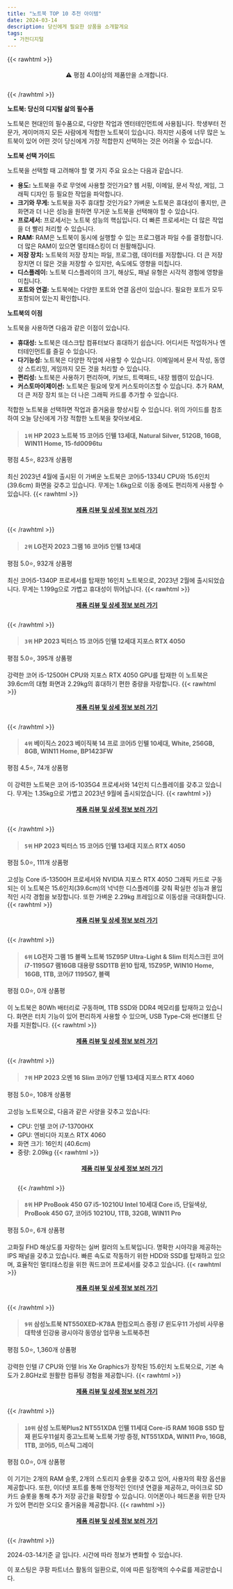 ```yaml
---
title: "노트북 TOP 10 추천 아이템"
date: 2024-03-14
description: 당신에게 필요한 상품을 소개할게요
tags:
  - 가전디지털
---
```

{{< rawhtml >}}<div class="toc" style="text-align: center; height: 50px; line-height: 2;">  <p>⚠️ 평점 4.0이상의 제품만을 소개합니다.<br></p></div> {{< /rawhtml >}}

**노트북: 당신의 디지털 삶의 필수품**

노트북은 현대인의 필수품으로, 다양한 작업과 엔터테인먼트에 사용됩니다. 학생부터 전문가, 게이머까지 모든 사람에게 적합한 노트북이 있습니다. 하지만 시중에 너무 많은 노트북이 있어 어떤 것이 당신에게 가장 적합한지 선택하는 것은 어려울 수 있습니다.

**노트북 선택 가이드**

노트북을 선택할 때 고려해야 할 몇 가지 주요 요소는 다음과 같습니다.

* **용도:** 노트북을 주로 무엇에 사용할 것인가요? 웹 서핑, 이메일, 문서 작성, 게임, 그래픽 디자인 등 필요한 작업을 파악합니다.
* **크기와 무게:** 노트북을 자주 휴대할 것인가요? 가벼운 노트북은 휴대성이 좋지만, 큰 화면과 더 나은 성능을 원하면 무거운 노트북을 선택해야 할 수 있습니다.
* **프로세서:** 프로세서는 노트북 성능의 핵심입니다. 더 빠른 프로세서는 더 많은 작업을 더 빨리 처리할 수 있습니다.
* **RAM:** RAM은 노트북이 동시에 실행할 수 있는 프로그램과 파일 수를 결정합니다. 더 많은 RAM이 있으면 멀티태스킹이 더 원활해집니다.
* **저장 장치:** 노트북의 저장 장치는 파일, 프로그램, 데이터를 저장합니다. 더 큰 저장 장치면 더 많은 것을 저장할 수 있지만, 속도에도 영향을 미칩니다.
* **디스플레이:** 노트북 디스플레이의 크기, 해상도, 패널 유형은 시각적 경험에 영향을 미칩니다.
* **포트와 연결:** 노트북에는 다양한 포트와 연결 옵션이 있습니다. 필요한 포트가 모두 포함되어 있는지 확인합니다.

**노트북의 이점**

노트북을 사용하면 다음과 같은 이점이 있습니다.

* **휴대성:** 노트북은 데스크탑 컴퓨터보다 휴대하기 쉽습니다. 어디서든 작업하거나 엔터테인먼트를 즐길 수 있습니다.
* **다기능성:** 노트북은 다양한 작업에 사용할 수 있습니다. 이메일에서 문서 작성, 동영상 스트리밍, 게임까지 모든 것을 처리할 수 있습니다.
* **편리성:** 노트북은 사용하기 편리하며, 키보드, 트랙패드, 내장 웹캠이 있습니다.
* **커스토마이제이션:** 노트북은 필요에 맞게 커스토마이즈할 수 있습니다. 추가 RAM, 더 큰 저장 장치 또는 더 나은 그래픽 카드를 추가할 수 있습니다.

적합한 노트북을 선택하면 작업과 즐거움을 향상시킬 수 있습니다. 위의 가이드를 참조하여 오늘 당신에게 가장 적합한 노트북을 찾아보세요.


>#### `1위` HP 2023 노트북 15 코어i5 인텔 13세대, Natural Silver, 512GB, 16GB, WIN11 Home, 15-fd0096tu
평점 4.5⭐, 823개 상품평

최신 2023년 4월에 출시된 이 가벼운 노트북은 코어i5-1334U CPU와 15.6인치(39.6cm) 화면을 갖추고 있습니다. 무게는 1.6kg으로 이동 중에도 편리하게 사용할 수 있습니다.
{{< rawhtml >}}<div class="toc" style="text-align: center; height: 50px; line-height: 2;"><p><b><a href="https://link.coupang.com/re/AFFSDP?lptag=AF5033054&pageKey=7505816676&itemId=18629263312&vendorItemId=85764591502&traceid=V0-153-637f6a5c9d614eae&clickBeacon=3lZasDVni6D1mINQ3gtr2kd3KLZAFAHa4oHEx8ZftdiL5tY3mp-099TfpNcxfXOo9iSF9mZEmnEY640cgeawwjQ9zjjov-82aZ34HR038UIqmuLmjmwutwgYDPYJRDu9J9b8zCG0-nZ8dNBXGuvX_K04Y7IQqDaHRZ1fFITlvi3o5faSvEWjCY_bdTxW69V_4mahzcVN-n2u49s2UPPVH8hFgFOecC65UBGnJGqv-1DqRYHYXmQlynJV84Kp-kdPZArOYoCOp8sRBzpjZf9t-UHiyt2A0rgG8MGiYoRlrqajaYs9CpKBXV33J3IMMsdz-FMOS6WgHxAmK_r9vcq6nbNL1gtaFJtFjKPX5sBfQPM18loO00js4ePja3GYtCc-Wtyi_3BFvpIApniz7lE4-NlBRk4puC02Wa_j5CgnSBY0Cl3DkFYAhsuZZmydIwPD6_sGigqkCfu0ZoAFoXzYXC6jq_-h8n79Nmf9SdUat8UrvWpSK6lQfKn1O7VrcUoHZ_SIDRiwfIouWrKLAEiEimqiDI-VdwquzflPVU0xL2IfddeiKtzGQ67Z-cwu8xOg97GcJZ6xJmHrGdLaUzLOESN0Io95aayYPlWEUJhUzLbLmpmEijo1GlUAtEdq2H-3q_FB5yp4uam1LWXtT9PeIgh_ByzEvNynI1FhO6NvGy5dxzyOznlmDkXa42Vy_DETs3wPDv1J1sgkqt6pFDVzHi7Pw5LSP6z-MpkSS5COmOyTHYfVANk_ANZA2q-HZC1jMsxIN4dRVbv5we7fwYZcsaalJDNJllmJ6Mv79mucfBRqyE6KJ2J7srXVkFa4M2ptpq8y8tyE2Nj0nlYMd2Ak46f6mQLcW7I2Pyj_3iKl2WDYiTx7MuP8drmWkWjgnWAKjm91vHc-497no9CdOwxEa_9O3RpIBpEnQIzKGbVzRUO5XPHa&requestid=20240314140747015244776913&token=31850C%7CMIXED">제품 리뷰 및 상세 정보 보러 가기</a></b><br></p> </div>{{< /rawhtml >}}

>#### `2위` LG전자 2023 그램 16 코어i5 인텔 13세대
평점 5.0⭐, 932개 상품평

최신 코어i5-1340P 프로세서를 탑재한 16인치 노트북으로, 2023년 2월에 출시되었습니다. 무게는 1.199g으로 가볍고 휴대성이 뛰어납니다.
{{< rawhtml >}}<div class="toc" style="text-align: center; height: 50px; line-height: 2;"><p><b><a href="https://link.coupang.com/re/AFFSDP?lptag=AF5033054&pageKey=7389889714&itemId=19059391472&vendorItemId=88080050079&traceid=V0-153-555f6ffc4abb978d&requestid=20240314140747015244776913&token=31850C%7CMIXED">제품 리뷰 및 상세 정보 보러 가기</a></b><br></p> </div>{{< /rawhtml >}}

>#### `3위` HP 2023 빅터스 15 코어i5 인텔 12세대 지포스 RTX 4050
평점 5.0⭐, 395개 상품평

강력한 코어 i5-12500H CPU와 지포스 RTX 4050 GPU를 탑재한 이 노트북은 39.6cm의 대형 화면과 2.29kg의 휴대하기 편한 중량을 자랑합니다.
{{< rawhtml >}}<div class="toc" style="text-align: center; height: 50px; line-height: 2;"><p><b><a href="https://link.coupang.com/re/AFFSDP?lptag=AF5033054&pageKey=7420594832&itemId=20142275050&vendorItemId=87223808338&traceid=V0-153-9caeab9977ecaed5&requestid=20240314140747015244776913&token=31850C%7CMIXED">제품 리뷰 및 상세 정보 보러 가기</a></b><br></p> </div>{{< /rawhtml >}}

>#### `4위` 베이직스 2023 베이직북 14 프로 코어i5 인텔 10세대, White, 256GB, 8GB, WIN11 Home, BP1423FW
평점 4.5⭐, 74개 상품평

이 강력한 노트북은 코어 i5-1035G4 프로세서와 14인치 디스플레이를 갖추고 있습니다. 무게는 1.35kg으로 가볍고 2023년 9월에 출시되었습니다.
{{< rawhtml >}}<div class="toc" style="text-align: center; height: 50px; line-height: 2;"><p><b><a href="https://link.coupang.com/re/AFFSDP?lptag=AF5033054&pageKey=7623579480&itemId=20217333667&vendorItemId=87307043076&traceid=V0-153-38b5d242d88d7242&clickBeacon=_L0_TIcmhfQPO6iw_NgYHzEGrm5sakA3DiWXG2JjdVuUc3hF8Pdyyu3pD11uUrKwwTM-2RzyyxVi0i-ldAGZ6WgIm_vCSOk_n-i1TtomK6xKkIbcHjmQfcM45XkJFDLezz5ILRm99MLGQns--418FL661OWfg9ZaAEwy7bt7trRIS7KcDoAYVYZcZnYxJ0byh9y8jK7YKs6IE5ugb-EaS3k4WDfsbNmu8u-t0Ba3aLEY-rEpJQL_7she9WpM0lNwnOpzKBM0BXNu8jzHF5UltWGTuw4oTFM7XxB3UT2uDHhZKMTGs-5M4WuwIqK4T-IuyaA-9da-B2zPMVPnD_ZUtL5mvwszOzRZv5-ZILSg8de41J2HPgo2UNSEkBEgDrEl3aNtze7L1UMn2favjb9GZKyFviJHES_jOpHyKy46UfBNhtRBO7cViBG1xUYP3HTfm2duopyQ2kLWZHrR9H-0E7-q0ldf6_I1eM7U6WHkt4K4TzTJBt6d0bX-HHJTT_B2I_4600w5AFf8VSqI-w54zfGjtMlX8mzT8wMiyrOesUnuvPyLAg0c3zvy-KvYdM8j6Opnmi1DW5SzVlu8i_Uic4yzTuhDTqN8IG3XfV0bKgLbljvt9XPedidZaVQSFNIW-HgTf67gGEAoHzoU0XUmOSenBxsIit4NS7sub8eICGw6HluDpD3XaCEnLEd6nCMkKyQTVDriHju49AW1GhKZb-mXISyBDnN0r5Lfe_m2fYMg5W8O-XAo3F-IZY_ZHgii9yAYf-3AX_8vWBPqy9R_gHUjlRwXxPctAA2S9bIGQsU9hLf8BtIz00xy0Hv5nVHAQ0iDS_imMZG5NA4HbnFGQ3QOHt5up1qHgzUC03oYrHdXcHZH8cdRLitI_N5uDzdH8Qpz1OJ4xNHW9ftcEpTU7QuJ2z_VuSPDzHq-fo7Gnx4%3D&requestid=20240314140747015244776913&token=31850C%7CMIXED">제품 리뷰 및 상세 정보 보러 가기</a></b><br></p> </div>{{< /rawhtml >}}

>#### `5위` HP 2023 빅터스 15 코어i5 인텔 13세대 지포스 RTX 4050
평점 5.0⭐, 111개 상품평

고성능 Core i5-13500H 프로세서와 NVIDIA 지포스 RTX 4050 그래픽 카드로 구동되는 이 노트북은 15.6인치(39.6cm)의 넉넉한 디스플레이를 갖춰 확실한 성능과 몰입적인 시각 경험을 보장합니다. 또한 가벼운 2.29kg 프레임으로 이동성을 극대화합니다.
{{< rawhtml >}}<div class="toc" style="text-align: center; height: 50px; line-height: 2;"><p><b><a href="https://link.coupang.com/re/AFFSDP?lptag=AF5033054&pageKey=7687858827&itemId=18345670177&vendorItemId=85489767820&traceid=V0-153-5282d9681e7edb94&requestid=20240314140747015244776913&token=31850C%7CMIXED">제품 리뷰 및 상세 정보 보러 가기</a></b><br></p> </div>{{< /rawhtml >}}

>#### `6위` LG전자 그램 15 블랙 노트북 15Z95P Ultra-Light & Slim 터치스크린 코어i7-1195G7 램16GB 대용량 SSD1TB 윈10 탑재, 15Z95P, WIN10 Home, 16GB, 1TB, 코어i7 1195G7, 블랙
평점 0.0⭐, 0개 상품평

이 노트북은 80Wh 배터리로 구동하며, 1TB SSD와 DDR4 메모리를 탑재하고 있습니다. 화면은 터치 기능이 있어 편리하게 사용할 수 있으며, USB Type-C와 썬더볼트 단자를 지원합니다.
{{< rawhtml >}}<div class="toc" style="text-align: center; height: 50px; line-height: 2;"><p><b><a href="https://link.coupang.com/re/AFFSDP?lptag=AF5033054&pageKey=7718529893&itemId=20708377528&vendorItemId=87779492782&traceid=V0-153-336cc61c063256c8&clickBeacon=3yT8vbQb3w3xhFRt33h6U8WoAQ5pzK8AHdUL_fNeNdoK4zwRDUuUY7c7X9wnRDKPOf2xg5w69YFzxlG3okidg26AU5xHqw9rLK3Oct9aHbLhuWzrxTOC13aEvszZ1XWvMiM-AAYK9eetFjcOZ1vDqIPeKT85k0mWZl8sQ-D_krCRWzseVn11DPHHQmI0M_aJ3BdST4goTJ2pBJjGAK3wu5L3-AskCU7avK0arLVwXaQ6fBtllOdlGdktPSy6DUm_gYb0DAjEOc3gFJ4xiKO1sFeQHgZUnTeZS-Zif0isOu3woV_foyrnTO7ROVBOL34NgS3ARQi435jRUFfFuEN8vDtDHAX7SabY9ZT7YKqI7nhw3lp0X99XSw-OlioR4LcXjgMvfW8VQs6Y4DU2sCt4g-VcnIGaSO8R8_R0io6zL-gqHiraJiNXSXiEc2E_nrhSzKu96lZIPilwHhe-WoXv8gN2nFli3LA7r02qckR_FJfP-I6xbCR-aaXAoJVpTcePtuAJDdq09ERiOErjAlG_cggn6QiiEvG1Dth9ZYTIncpOGaj4MM_jd02QGt71Hu2sDW-D2MfKCzHRT9bbPffLo1halPDpbftFhhiggPGJqANd7YgznmV7ziL9_itNOztY0tp0eaK-_ZP8PN11D-DUgYptvbiPyFz_YgLVl_cvYqQ5yr8gVXmsDnF9Uc_-sRR7s_YjFWEpgxlUqye-oVH-Qm3dxThsc3dHzwJ6K2JkHzzxIwoiN5uXLFPwVNA8SJpG2Hgxa5Tj0DpRvWzdS3V_KEIrsnDjxOw2NbhrTvS6jrewhEsNe8Riq6yop8e-soSuL2CfX1VafyWy4SXp3aSYtHbx7YINihNqw8H9M6tlEOY4pcfveRJ133DFCYTDUUSafRawZBimlEAVJ5Kr78C_D1d8TtlKcd0oqBxGu4Qzr8eW&requestid=20240314140747015244776913&token=31850C%7CMIXED">제품 리뷰 및 상세 정보 보러 가기</a></b><br></p> </div>{{< /rawhtml >}}

>#### `7위` HP 2023 오멘 16 Slim 코어i7 인텔 13세대 지포스 RTX 4060
평점 5.0⭐, 108개 상품평

고성능 노트북으로, 다음과 같은 사양을 갖추고 있습니다:

* CPU: 인텔 코어 i7-13700HX
* GPU: 엔비디아 지포스 RTX 4060
* 화면 크기: 16인치 (40.6cm)
* 중량: 2.09kg
{{< rawhtml >}}<div class="toc" style="text-align: center; height: 50px; line-height: 2;"><p><b><a href="https://link.coupang.com/re/AFFSDP?lptag=AF5033054&pageKey=7373352626&itemId=19025364540&vendorItemId=86149591581&traceid=V0-153-63bd6a1156161282&requestid=20240314140747015244776913&token=31850C%7CMIXED">제품 리뷰 및 상세 정보 보러 가기</a></b><br></p> </div>{{< /rawhtml >}}

>#### `8위` HP ProBook 450 G7 i5-10210U Intel 10세대 Core i5, 단일색상, ProBook 450 G7, 코어i5 10210U, 1TB, 32GB, WIN11 Pro
평점 5.0⭐, 6개 상품평

고화질 FHD 해상도를 자랑하는 실버 컬러의 노트북입니다. 명확한 시야각을 제공하는 IPS 패널을 갖추고 있습니다. 빠른 속도로 작동하기 위한 HDD와 SSD를 탑재하고 있으며, 효율적인 멀티태스킹을 위한 쿼드코어 프로세서를 갖추고 있습니다.
{{< rawhtml >}}<div class="toc" style="text-align: center; height: 50px; line-height: 2;"><p><b><a href="https://link.coupang.com/re/AFFSDP?lptag=AF5033054&pageKey=7789684633&itemId=21268900297&vendorItemId=88329180949&traceid=V0-153-cb3c7ef069a9583b&clickBeacon=PEYzxC53hITcAjQ5PL48u5kfSJNknmhZ3fR5k4jvvMfTjEIHFCKr8nuy_lV644hpVVzluRjGpu8_Kvp_sTJTAalmcmR9TEH3AViR5TsYv20gd-NqNF7knH3s2y4MK0XgLyfGn7gZzLVGDwLb_WTBDzIMzdGijpq5Q-ejrtrstLq2PxAFMpRxFhz2lQBAAB3Lsdu5gozshpAPyjNbfRW_G2eu5VNQ3feUA4_m9lmv1BWjdNCJILeRXFGI5-L2IUCThA1TSsQj8lwchHfvue9CeoztKZ1FPuuAZb6Yvi1kmnBlPxo0wc3iv_roARnzOCBH7ZoB5aJzFUyVuREgL4j_33vUfbgQOuImTZ4sIUjoet9CLQDkbvgPsw92AEynE9fgcXqsU_fubmJBs62hgXyNcZ2ns-PMhaumQQe0HDSY9axw5Wew5PunL7iNSHiRP3rWvzHja4ZshxL3g30A0BAO_Ya-jeqGsOu56CctWtaug27YKpWMOEOBo7Lzx0iPJtal5Co7B-GGCDyyZztAngqCic-ob6Ipf3vlz0h7nGIDOgjCmVGO82T5uNZLiv3k3hTiwnsKlq8GpguKeEk-yx78E9xq2Oxz-VLZzey98gt-JGkXtbuB6fOglMsrMebJT9iF3u96DYb9dnKK6CHJK9hst9Do3_cgrfyS1hPgePg96JKT2Fem33Pa9bXdTeh5sqZANQUdlF3e3HntawUBcTxkHuTXyDQlVIzHeTz1b95E2ca34hMGpuW-9QHoQ6ugRqCTJFEWcy329hoFLVg3Hyv-nx8cf1qwU3fiwDXFMvo3Pkz1wkixaJTNRYEl_W6G16OtN5qXF0X43FShyV4gptmgysKkh9u5GKQgcK4MyqNX36LemHGoui1jcq1WSL960fdhwM-_Ou7Nce6oUQiH0-BDu9Wt9ToKalJ4xXlmapVY9YAiBNQ%3D&requestid=20240314140747015244776913&token=31850C%7CMIXED">제품 리뷰 및 상세 정보 보러 가기</a></b><br></p> </div>{{< /rawhtml >}}

>#### `9위` 삼성노트북 NT550XED-K78A 한컴오피스 증정 i7 윈도우11 가성비 사무용 대학생 인강용 광시야각 동영상 업무용 노트북추천
평점 5.0⭐, 1,360개 상품평

강력한 인텔 i7 CPU와 인텔 Iris Xe Graphics가 장착된 15.6인치 노트북으로, 기본 속도가 2.8GHz로 원활한 컴퓨팅 경험을 제공합니다.
{{< rawhtml >}}<div class="toc" style="text-align: center; height: 50px; line-height: 2;"><p><b><a href="https://link.coupang.com/re/AFFSDP?lptag=AF5033054&pageKey=4692708274&itemId=13761893691&vendorItemId=81397125516&traceid=V0-153-f1d3468f2b38ace0&requestid=20240314140747015244776913&token=31850C%7CMIXED">제품 리뷰 및 상세 정보 보러 가기</a></b><br></p> </div>{{< /rawhtml >}}

>#### `10위` 삼성 노트북Plus2 NT551XDA 인텔 11세대 Core-i5 RAM 16GB SSD 탑재 윈도우11설치 중고노트북 노트북 가방 증정, NT551XDA, WIN11 Pro, 16GB, 1TB, 코어i5, 미스틱 그레이
평점 0.0⭐, 0개 상품평

이 기기는 2개의 RAM 슬롯, 2개의 스토리지 슬롯을 갖추고 있어, 사용자의 확장 옵션을 제공합니다. 또한, 이더넷 포트를 통해 안정적인 인터넷 연결을 제공하고, 마이크로 SD 카드 슬롯을 통해 추가 저장 공간을 확장할 수 있습니다. 이어폰이나 헤드폰을 위한 단자가 있어 편리한 오디오 즐거움을 제공합니다.
{{< rawhtml >}}<div class="toc" style="text-align: center; height: 50px; line-height: 2;"><p><b><a href="https://link.coupang.com/re/AFFSDP?lptag=AF5033054&pageKey=6728929011&itemId=15672780135&vendorItemId=82888314268&traceid=V0-153-1e82dfcb4058eb4c&clickBeacon=rWzqnID82OtjkdobrUoMQXbsMnATFHu7WJGK3c5qpDXgN5fDkcnRpH1xzOVeuRmGGTh-j7mMXJ54stfF_Hz0coqlwUlmo_ZQ_UcCerlI4GsKBS0sLLPiobizJPKWqBQUN3J5W1qQ7GcBvQOjLYtU8tHkStXx6UwNN6Q4h8Id1tPHiDHlXs6xQMVgm0An_qE1bfquxAceBqaHq0eme8e610EKwFsrX4o9z14wznzkLXl-FQOa3q7Z5ENgkDE6R0QXL5Ph_YPvEA0HB3uhSnfgirwh2sR8ob6FvAoTl6-dXzEZ3ArfbwFzWMlA2oOkF0JkQLbkaQt87ZUPMSHVtwcjR38GFO7pKZxYz5kuYRWLp_0Ocj-zknnNq8qRF6Xm2GF5a9SjZ5MahAMCzLtXQj6Bj4YPaTntUqEUUzDlsYLbhgTKR6jSaGWsuoEgMoL4UxjZD77Rg6323q_WDWfNgURDmpFPKtfP3jdv_Phro9t-1XEMBZAjNC-wa3Uc6KNHoVYa6dI8rKFD6tbcQk8AJKOfhT-35sKd64jMFeO-RHQU1Utwz4aVduhqPpNh6IGWwFcElBT3HDqx_ov_0i8jaQDZWWYRlsybjsiig_6-8liAYSYlrSByXJ6siBjhBn78ksmGR9kUNmSZJqme4cSSiN-iRMvHfATL1-REgJweOQzr_mgrhWt0r76Cdc_LDX_61AbFu_XAmZJOeINjYTtkjMd6TfvSAHx7rvrccRu-_AASfTMHeEJ2NgoBlqbRljnMxsb4KZ2L9ZlHVNAbm63FLr0US_xNaRdUeeddWqqeNQ1tVn7qGYppeW-83H3idIpye0pEC7Eus1G48c6_DTvYy5guM_J7vb2A-9Qc7JrjV2Yr-7EEhPtzRBo9QZ5rcmeGuzZxwuYREAui7JbOpXynAkoQ5siupsLG7cArqRhSNpgGBnw%3D&requestid=20240314140747015244776913&token=31850C%7CMIXED">제품 리뷰 및 상세 정보 보러 가기</a></b><br></p> </div>{{< /rawhtml >}}


2024-03-14기준 글 입니다.
시간에 따라 정보가 변화할 수 있습니다.

이 포스팅은 쿠팡 파트너스 활동의 일환으로, 이에 따른 일정액의 수수료를 제공받습니다.